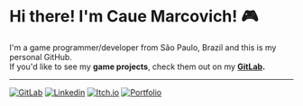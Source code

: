 # Hi there! I'm Caue Marcovich! :video_game:

I'm a game programmer/developer from São Paulo, Brazil and this is my personal GitHub.  
If you'd like to see my **game projects**,  check them out on my **[GitLab](https://gitlab.com/happytallon).**

---

[![GitLab](https://img.shields.io/badge/GitLab-FC6D26?style=for-the-badge&logo=gitlab&logoColor=white)][gitlab]
[![Linkedin](https://img.shields.io/badge/Linkedin-0A66C2?style=for-the-badge&logo=linkedin&logoColor=white)][linkedin]
[![Itch.io](https://img.shields.io/badge/Itch.io-FA5C5C?style=for-the-badge&logo=itch.io&logoColor=white)][itchio]
[![Portfolio](https://img.shields.io/badge/Portfolio-333333?style=for-the-badge)][portfolio]

[gitlab]: https://gitlab.com/happytallon
[linkedin]: https://linkedin.com/in/caue-marcovich
[itchio]: https://happytallon.itch.io/
[portfolio]: https://cauemarcovich.github.io
